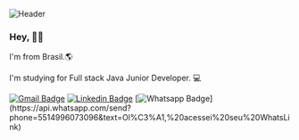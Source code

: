![Header]()


### Hey, 👋🏽

I'm from Brasil.🌎

I'm studying for Full stack Java Junior Developer. 💻



[![Gmail Badge](https://img.shields.io/badge/-Gmail-c14438?style=flat-square&logo=Gmail&logoColor=white&link=mailto:fsergioruiz@gmail.com)](mailto:fsergioruiz@gmail.com)
[![Linkedin Badge](https://img.shields.io/badge/-LinkedIn-blue?style=flat-square&logo=Linkedin&logoColor=white&link=https://www.linkedin.com/in/ruizseh//)](https://www.linkedin.com/in/ruizseh/)
[![Whatsapp Badge](https://img.shields.io/badge/-Whatsapp-4CA143?style=flat-square&labelColor=4CA143&logo=whatsapp&logoColor=white&link=https://api.whatsapp.com/send?phone=5584999122284&text=Olá!)](https://api.whatsapp.com/send?phone=5514996073096&text=Ol%C3%A1,%20acessei%20seu%20WhatsLink)


